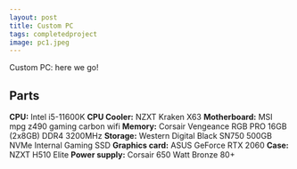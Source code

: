 ```yaml
---
layout: post
title: Custom PC
tags: completedproject
image: pc1.jpeg
---
```



Custom PC: here we go!


## Parts
**CPU:** Intel i5-11600K
**CPU Cooler:** NZXT Kraken X63
**Motherboard:** MSI mpg z490 gaming carbon wifi 
**Memory:** Corsair Vengeance RGB PRO 16GB (2x8GB) DDR4 3200MHz
**Storage:** Western Digital Black SN750 500GB NVMe Internal Gaming SSD
**Graphics card:** ASUS GeForce RTX 2060
**Case:** NZXT H510 Elite
**Power supply:** Corsair 650 Watt Bronze 80+
